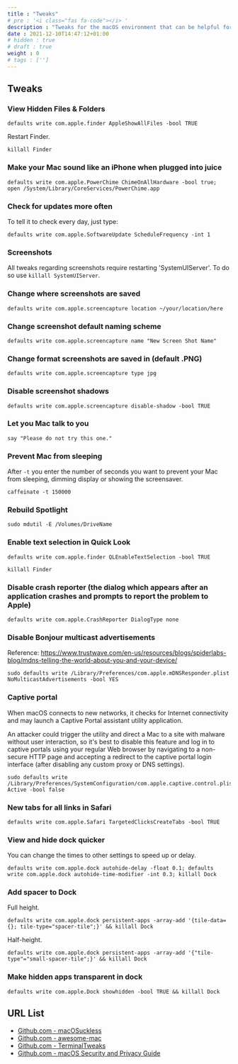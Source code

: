 ```yaml
---
title : "Tweaks"
# pre : '<i class="fas fa-code"></i> '
description : "Tweaks for the macOS environment that can be helpful for your daily use."
date : 2021-12-10T14:47:12+01:00
# hidden : true
# draft : true
weight : 0
# tags : ['']
---
```


## Tweaks

### View Hidden Files & Folders

```plain
defaults write com.apple.finder AppleShowAllFiles -bool TRUE
```

Restart Finder.

```plain
killall Finder
```

### Make your Mac sound like an iPhone when plugged into juice

```plain
defaults write com.apple.PowerChime ChimeOnAllHardware -bool true; open /System/Library/CoreServices/PowerChime.app
```

### Check for updates more often

To tell it to check every day, just type:

```plain
defaults write com.apple.SoftwareUpdate ScheduleFrequency -int 1
```

### Screenshots

All tweaks regarding screenshots require restarting 'SystemUIServer'. To do so use `killall SystemUIServer`.

### Change where screenshots are saved

```plain
defaults write com.apple.screencapture location ~/your/location/here
```

### Change screenshot default naming scheme

```plain
defaults write com.apple.screencapture name "New Screen Shot Name"
```

### Change format screenshots are saved in (default .PNG)

```plain
defaults write com.apple.screencapture type jpg
```

### Disable screenshot shadows

```plain
defaults write com.apple.screencapture disable-shadow -bool TRUE
```

### Let you Mac talk to you

```plain
say "Please do not try this one."
```

### Prevent Mac from sleeping

After `-t` you enter the number of seconds you want to prevent your Mac from sleeping, dimming display or showing the screensaver.

```plain
caffeinate -t 150000
```

### Rebuild Spotlight

```plain
sudo mdutil -E /Volumes/DriveName
```

### Enable text selection in Quick Look

```plain
defaults write com.apple.finder QLEnableTextSelection -bool TRUE
```

```plain
killall Finder
```

### Disable crash reporter (the dialog which appears after an application crashes and prompts to report the problem to Apple)

```plain
defaults write com.apple.CrashReporter DialogType none
```

### Disable Bonjour multicast advertisements

Reference: <https://www.trustwave.com/en-us/resources/blogs/spiderlabs-blog/mdns-telling-the-world-about-you-and-your-device/>

```plain
sudo defaults write /Library/Preferences/com.apple.mDNSResponder.plist NoMulticastAdvertisements -bool YES
```

### Captive portal

When macOS connects to new networks, it checks for Internet connectivity and may launch a Captive Portal assistant utility application.

An attacker could trigger the utility and direct a Mac to a site with malware without user interaction, so it's best to disable this feature and log in to captive portals using your regular Web browser by navigating to a non-secure HTTP page and accepting a redirect to the captive portal login interface (after disabling any custom proxy or DNS settings).

```plain
sudo defaults write /Library/Preferences/SystemConfiguration/com.apple.captive.control.plist Active -bool false
```

### New tabs for all links in Safari

```plain
defaults write com.apple.Safari TargetedClicksCreateTabs -bool TRUE
```

### View and hide dock quicker

You can change the times to other settings to speed up or delay.

```plain
defaults write com.apple.dock autohide-delay -float 0.1; defaults write com.apple.dock autohide-time-modifier -int 0.3; killall Dock
```

### Add spacer to Dock

Full height.

```plain
defaults write com.apple.dock persistent-apps -array-add '{tile-data={}; tile-type="spacer-tile";}' && killall Dock
```

Half-height.

```plain
defaults write com.apple.dock persistent-apps -array-add '{"tile-type"="small-spacer-tile";}' && killall Dock
```

### Make hidden apps transparent in dock

```plain
defaults write com.apple.Dock showhidden -bool TRUE && killall Dock
```

## URL List

* [Github.com - macOSuckless](https://github.com/MartinHarding/macOSuckless)
* [Github.com - awesome-mac](https://github.com/jaywcjlove/awesome-mac)
* [Github.com - TerminalTweaks](https://github.com/MacTweaks/TerminalTweaks)
* [Github.com - macOS Security and Privacy Guide](https://github.com/drduh/macOS-Security-and-Privacy-Guide#)
